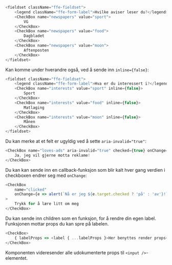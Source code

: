 ```js
<fieldset className="ffe-fieldset">
    <legend className="ffe-form-label">Hvilke aviser leser du?</legend>
    <CheckBox name="newspapers" value="sport">
        VG
    </CheckBox>
    <CheckBox name="newspapers" value="food">
        Dagbladet
    </CheckBox>
    <CheckBox name="newspapers" value="moon">
        Aftenposten
    </CheckBox>
</fieldset>
```

Kan komme under hverandre også, ved å sende inn `inline={false}`:

```js
<fieldset className="ffe-fieldset">
    <legend className="ffe-form-label">Hva er du interessert i?</legend>
    <CheckBox name="interests" value="sport" inline={false}>
        Sport
    </CheckBox>
    <CheckBox name="interests" value="food" inline={false}>
        Matlaging
    </CheckBox>
    <CheckBox name="interests" value="moon" inline={false}>
        Månen
    </CheckBox>
</fieldset>
```

Du kan merke at et felt er ugyldig ved å sette `aria-invalid="true"`:

```js
<CheckBox name="loves-ads" aria-invalid="true" checked={true} onChange={f => f}>
    Ja, jeg vil gjerne motta reklame!
</CheckBox>
```

Du kan kan sende inn en callback-funksjon som blir kalt hver gang verdien i checkboxen endrer
seg med `onChange`:

```js
<CheckBox
    name="clicked"
    onChange={e => alert(`Nå er jeg ${e.target.checked ? 'på' : 'av'}!`)}
>
    Trykk for å lære litt om meg
</CheckBox>
```

Du kan sende inn children som en funksjon, for å rendre din egen label. Funksjonen mottar props
du kan spre på labelen.

```js
<CheckBox>
    { labelProps => <label { ...labelProps }>Her benyttes render props</label> }
</CheckBox>
```

Komponenten videresender alle udokumenterte props til `<input />`-elementet.
